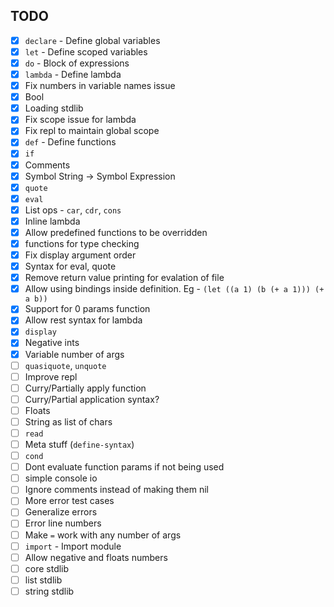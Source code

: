 ## TODO
  - [X] `declare` - Define global variables
  - [X] `let` - Define scoped variables
  - [X] `do` - Block of expressions
  - [X] `lambda` - Define lambda
  - [X] Fix numbers in variable names issue
  - [X] Bool
  - [X] Loading stdlib
  - [X] Fix scope issue for lambda
  - [X] Fix repl to maintain global scope
  - [X] `def` - Define functions
  - [X] `if`
  - [X] Comments
  - [X] Symbol String -> Symbol Expression
  - [X] `quote`
  - [X] `eval`
  - [X] List ops - `car`, `cdr`, `cons`
  - [X] Inline lambda
  - [X] Allow predefined functions to be overridden
  - [X] functions for type checking
  - [X] Fix display argument order
  - [X] Syntax for eval, quote
  - [X] Remove return value printing for evalation of file
  - [X] Allow using bindings inside definition. Eg - `(let ((a 1) (b (+ a 1))) (+ a b))`
  - [X] Support for 0 params function
  - [X] Allow rest syntax for lambda
  - [X] `display`
  - [X] Negative ints
  - [X] Variable number of args
  - [ ] `quasiquote`, `unquote`
  - [ ] Improve repl
  - [ ] Curry/Partially apply function
  - [ ] Curry/Partial application syntax?
  - [ ] Floats
  - [ ] String as list of chars
  - [ ] `read`
  - [ ] Meta stuff (`define-syntax`)
  - [ ] `cond`
  - [ ] Dont evaluate function params if not being used
  - [ ] simple console io
  - [ ] Ignore comments instead of making them nil
  - [ ] More error test cases
  - [ ] Generalize errors
  - [ ] Error line numbers
  - [ ] Make `=` work with any number of args
  - [ ] `import` - Import module
  - [ ] Allow negative and floats numbers
  - [ ] core stdlib
  - [ ] list stdlib
  - [ ] string stdlib
